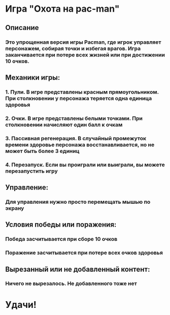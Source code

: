 # Игра "Охота на pac-man"
## Описание
### Это упрощенная версия игры Pacman, где игрок управляет персонажем, собирая точки и избегая врагов. Игра заканчивается при потере всех жизней или при достижении 10 очков.
## Механики игры:
### 1. Пули. В игре представлены красным прямоугольником. При столкновении у персонажа теряется одна единица здоровья
### 2. Очки. В игре представлены белыми точками. При столкновении начисляют один балл к очкам
### 3. Пассивная регенерация. В случайный промежуток времени здоровье персонажа восстанавливается, но не может быть более 3 единиц
### 4. Перезапуск. Если вы проиграли или выиграли, вы можете перезапустить игру
## Управление:
### Для управления нужно просто перемещать мышью по экрану
## Условия победы или поражения:
### Победа засчитывается при сборе 10 очков
### Поражение засчитывается при потере всех очков здоровья
## Вырезанный или не добавленный контент:
### Ничего не вырезалось. Не добавленного тоже нет
# Удачи!
